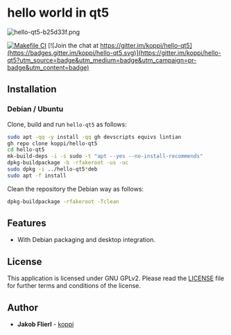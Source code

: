 # hello world in qt5

![hello-qt5-b25d33f.png](https://raw.githubusercontent.com/koppi/hello-qt5/main/meta/hello-qt5-b25d33f.png)

[![Makefile CI](https://github.com/koppi/hello-qt5/actions/workflows/main.yml/badge.svg)](https://github.com/koppi/hello-qt5/actions/workflows/main.yml) [![Join the chat at https://gitter.im/koppi/hello-qt5](https://badges.gitter.im/koppi/hello-qt5.svg)](https://gitter.im/koppi/hello-qt5?utm_source=badge&utm_medium=badge&utm_campaign=pr-badge&utm_content=badge)

## Installation

### Debian / Ubuntu

Clone, build and run ```hello-qt5``` as follows:
```bash
sudo apt -qq -y install -qq gh devscripts equivs lintian
gh repo clone koppi/hello-qt5
cd hello-qt5
mk-build-deps -i -s sudo -t "apt --yes --no-install-recommends"
dpkg-buildpackage -b -rfakeroot -us -uc
sudo dpkg -i ../hello-qt5*deb
sudo apt -f install
```

Clean the repository the Debian way as follows:
```bash
dpkg-buildpackage -rfakeroot -Tclean
```

## Features

* With Debian packaging and desktop integration.

## License

This application is licensed under GNU GPLv2. Please read the [LICENSE](LICENSE) file for further terms and conditions of the license.

## Author

* **Jakob Flierl** - [koppi](https://github.com/koppi)
